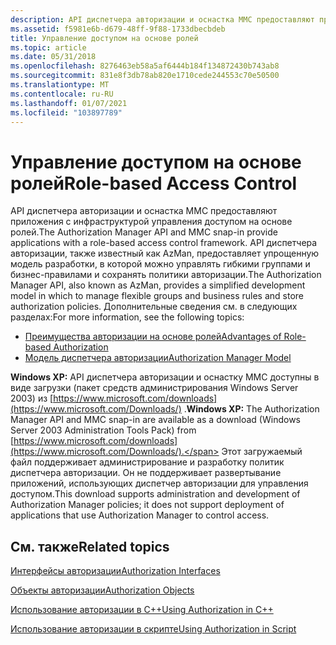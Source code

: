 ```yaml
---
description: API диспетчера авторизации и оснастка MMC предоставляют приложения с инфраструктурой управления доступом на основе ролей.
ms.assetid: f5981e6b-d679-48ff-9f88-1733dbecbdeb
title: Управление доступом на основе ролей
ms.topic: article
ms.date: 05/31/2018
ms.openlocfilehash: 8276463eb58a5af6444b184f134872430b743ab8
ms.sourcegitcommit: 831e8f3db78ab820e1710cede244553c70e50500
ms.translationtype: MT
ms.contentlocale: ru-RU
ms.lasthandoff: 01/07/2021
ms.locfileid: "103897789"
---
```

# <a name="role-based-access-control"></a><span data-ttu-id="60cfa-103">Управление доступом на основе ролей</span><span class="sxs-lookup"><span data-stu-id="60cfa-103">Role-based Access Control</span></span>

<span data-ttu-id="60cfa-104">API диспетчера авторизации и оснастка MMC предоставляют приложения с инфраструктурой управления доступом на основе ролей.</span><span class="sxs-lookup"><span data-stu-id="60cfa-104">The Authorization Manager API and MMC snap-in provide applications with a role-based access control framework.</span></span> <span data-ttu-id="60cfa-105">API диспетчера авторизации, также известный как AzMan, предоставляет упрощенную модель разработки, в которой можно управлять гибкими группами и бизнес-правилами и сохранять политики авторизации.</span><span class="sxs-lookup"><span data-stu-id="60cfa-105">The Authorization Manager API, also known as AzMan, provides a simplified development model in which to manage flexible groups and business rules and store authorization policies.</span></span> <span data-ttu-id="60cfa-106">Дополнительные сведения см. в следующих разделах:</span><span class="sxs-lookup"><span data-stu-id="60cfa-106">For more information, see the following topics:</span></span>

-   [<span data-ttu-id="60cfa-107">Преимущества авторизации на основе ролей</span><span class="sxs-lookup"><span data-stu-id="60cfa-107">Advantages of Role-based Authorization</span></span>](advantages-of-role-based-authorization.md)
-   [<span data-ttu-id="60cfa-108">Модель диспетчера авторизации</span><span class="sxs-lookup"><span data-stu-id="60cfa-108">Authorization Manager Model</span></span>](authorization-manager-model.md)

<span data-ttu-id="60cfa-109">**Windows XP:** API диспетчера авторизации и оснастку MMC доступны в виде загрузки (пакет средств администрирования Windows Server 2003) из [https://www.microsoft.com/downloads](https://www.microsoft.com/Downloads/) .</span><span class="sxs-lookup"><span data-stu-id="60cfa-109">**Windows XP:** The Authorization Manager API and MMC snap-in are available as a download (Windows Server 2003 Administration Tools Pack) from [https://www.microsoft.com/downloads](https://www.microsoft.com/Downloads/).</span></span> <span data-ttu-id="60cfa-110">Этот загружаемый файл поддерживает администрирование и разработку политик диспетчера авторизации. Он не поддерживает развертывание приложений, использующих диспетчер авторизации для управления доступом.</span><span class="sxs-lookup"><span data-stu-id="60cfa-110">This download supports administration and development of Authorization Manager policies; it does not support deployment of applications that use Authorization Manager to control access.</span></span>

## <a name="related-topics"></a><span data-ttu-id="60cfa-111">См. также</span><span class="sxs-lookup"><span data-stu-id="60cfa-111">Related topics</span></span>

<dl> <dt>

[<span data-ttu-id="60cfa-112">Интерфейсы авторизации</span><span class="sxs-lookup"><span data-stu-id="60cfa-112">Authorization Interfaces</span></span>](authorization-interfaces.md)
</dt> <dt>

[<span data-ttu-id="60cfa-113">Объекты авторизации</span><span class="sxs-lookup"><span data-stu-id="60cfa-113">Authorization Objects</span></span>](authorization-objects.md)
</dt> <dt>

[<span data-ttu-id="60cfa-114">Использование авторизации в C++</span><span class="sxs-lookup"><span data-stu-id="60cfa-114">Using Authorization in C++</span></span>](using-authorization-in-c--.md)
</dt> <dt>

[<span data-ttu-id="60cfa-115">Использование авторизации в скрипте</span><span class="sxs-lookup"><span data-stu-id="60cfa-115">Using Authorization in Script</span></span>](using-authorization-in-script.md)
</dt> </dl>

 

 



